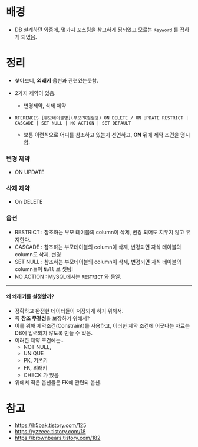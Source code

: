 

# 배경

- DB 설계하던 와중에, 몇가지 포스팅을 참고하게 됭되었고 모르는 `Keyword` 를 접하게 되었음.

# 정리

- 찾아보니, **외래키** 옵션과 관련있는듯함.

- 2가지 제약이 있음.

  - 변경제약, 삭제 제약

- ```
  RFERENCES [부모테이블명](부모PK컬럼명) ON DELETE / ON UPDATE RESTRICT | CASCADE | SET NULL | NO ACTION | SET DEFAULT
  ```

  - 보통 이런식으로 어디를 참조하고 있는지 선언하고, **ON** 뒤에 제약 조건을 명시함.

### 변경 제약

- ON UPDATE

### 삭제 제약

- On DELETE

### 옵션

- RESTRICT : 참조하는 부모 테이블의 column이 삭제, 변경 되어도 지우지 않고 유지한다.
- CASCADE : 참조하는 부모테이블의 column이 삭제, 변경되면 자식 테이블의 column도 삭제, 변경
- SET NULL : 참조하는 부모테이블의 column이 삭제, 변경되면 자식 테이블의 column들이 `Null` 로 셋팅!
- NO ACTION : MySQL에서는 `RESTRICT` 와 동일.

---



#### 왜 왜래키를 설정할까?

- 정확하고 완전한 데이터들이 저장되게 하기 위해서.
- 즉 **참조 무결성**을 보장하기 위해서?
- 이를 위해 제약조건(Constraint)를 사용하고, 이러한 제약 조건에 어긋나는 자료는 DB에 입력되지 않도록 만들 수 있음.
- 이러한 제약 조건에는..
  - NOT NULL,
  - UNIQUE
  - PK, 기본키
  - FK, 외래키
  - CHECK 가 있음
- 위에서 적은 옵션들은 FK에 관련되 옵션.

# 참고

- https://h5bak.tistory.com/125
- https://yzzeee.tistory.com/18
- https://brownbears.tistory.com/182

